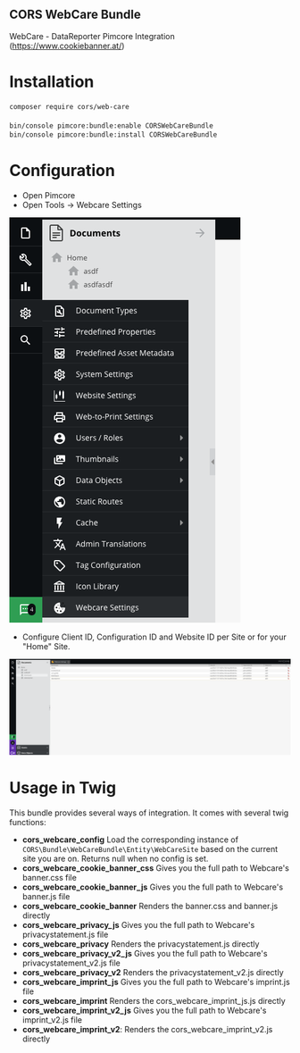 CORS WebCare Bundle
--------

WebCare - DataReporter Pimcore Integration (https://www.cookiebanner.at/)

# Installation

```bash
composer require cors/web-care

bin/console pimcore:bundle:enable CORSWebCareBundle
bin/console pimcore:bundle:install CORSWebCareBundle
```

# Configuration

 - Open Pimcore
 - Open Tools -> Webcare Settings 

 ![Tools](docs/tools.png)
 - Configure Client ID, Configuration ID and Website ID per Site or for your "Home" Site.

 ![Settings](docs/settings.png)

# Usage in Twig

This bundle provides several ways of integration. It comes with several twig functions:

- **cors_webcare_config** Load the corresponding instance of `CORS\Bundle\WebCareBundle\Entity\WebCareSite` based on the current site you are on. Returns null when no config is set.
- **cors_webcare_cookie_banner_css** Gives you the full path to Webcare's banner.css file
- **cors_webcare_cookie_banner_js** Gives you the full path to Webcare's banner.js file
- **cors_webcare_cookie_banner** Renders the banner.css and banner.js directly
- **cors_webcare_privacy_js** Gives you the full path to Webcare's privacystatement.js file
- **cors_webcare_privacy** Renders the privacystatement.js directly
- **cors_webcare_privacy_v2_js** Gives you the full path to Webcare's privacystatement_v2.js file
- **cors_webcare_privacy_v2** Renders the privacystatement_v2.js directly
- **cors_webcare_imprint_js** Gives you the full path to Webcare's imprint.js file
- **cors_webcare_imprint** Renders the cors_webcare_imprint_js.js directly
- **cors_webcare_imprint_v2_js** Gives you the full path to Webcare's imprint_v2.js file
- **cors_webcare_imprint_v2**: Renders the cors_webcare_imprint_v2.js directly
